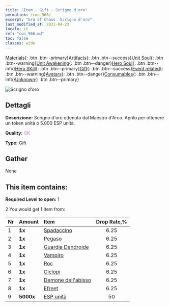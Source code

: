 ```yaml
---
title: "Item - Gift - Scrigno d'oro"
permalink: /con_966/
excerpt: "Era of Chaos  Scrigno d'oro"
last_modified_at: 2021-04-23
locale: it
ref: "con_966.md"
toc: false
classes: wide
---
```

 [Materials](/ItemsIT/){: .btn .btn--primary}[Artifacts](/ItemsIT/Artifacts/){: .btn .btn--success}[Unit Soul](/ItemsIT/UnitSoul/){: .btn .btn--warning}[Unit Awakening](/ItemsIT/UnitAwakening/){: .btn .btn--danger}[Hero Soul](/ItemsIT/HeroSoul/){: .btn .btn--info}[Hero SKill](/ItemsIT/HeroSkill/){: .btn .btn--primary}[Gift](/ItemsIT/Gift/){: .btn .btn--success}[Event related](/ItemsIT/Events/){: .btn .btn--warning}[Avatars](/ItemsIT/Avatars/){: .btn .btn--danger}[Consumables](/ItemsIT/Consumables/){: .btn .btn--info}[Unknown](/ItemsIT/Unknown/){: .btn .btn--primary}

 ![Scrigno d'oro](/images/t/i_50003.png)

## Dettagli
 **Descrizione:** Scrigno d'oro ottenuto dal Maestro d'Arco. Aprilo per ottenere un token unità o 5.000 ESP unità.

 **Quality:** <span style="color: #DA70D6">OK</span>

 **Type:** Gift

## Gather

  None

## This item contains:

 **Required Level to open:** 1

 2 You would get **1** item  from:

  | Nr | Amount |     Item    | Drop Rate,% |
  |:---|:-------|:------------|:---------:|
  | 1 |  **1x** | [Spadaccino](/ItemsIT/unt_193/) | 6.25 | 
  | 2 |  **1x** | [Pegaso](/ItemsIT/unt_202/) | 6.25 | 
  | 3 |  **1x** | [Guardia Dendroide](/ItemsIT/unt_203/) | 6.25 | 
  | 4 |  **1x** | [Vampiro](/ItemsIT/unt_211/) | 6.25 | 
  | 5 |  **1x** | [Roc](/ItemsIT/unt_221/) | 6.25 | 
  | 6 |  **1x** | [Ciclopi](/ItemsIT/unt_222/) | 6.25 | 
  | 7 |  **1x** | [Demone dell'abisso](/ItemsIT/unt_230/) | 6.25 | 
  | 8 |  **1x** | [Efreet](/ItemsIT/unt_231/) | 6.25 | 
  | 9 |  **5000x** | [ESP unità](/ItemsIT/con_902/) | 50 | 
